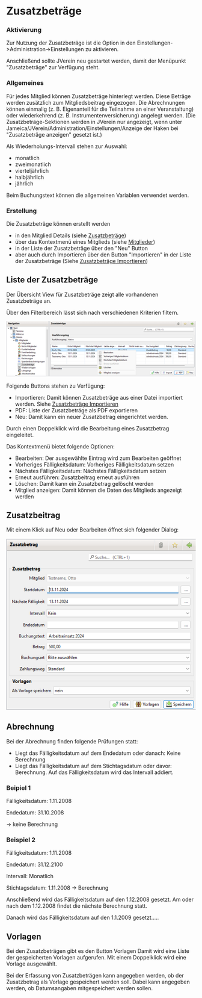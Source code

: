 # Zusatzbeträge

### Aktivierung

Zur Nutzung der Zusatzbeträge ist die Option in den Einstellungen->Administration->Einstellungen zu aktivieren.

Anschließend sollte JVerein neu gestartet werden, damit der Menüpunkt "Zusatzbeträge" zur Verfügung steht.

### Allgemeines

Für jedes Mitglied können Zusatzbeträge hinterlegt werden. Diese Beträge werden zusätzlich zum Mitgliedsbeitrag eingezogen. Die Abrechnungen können einmalig (z. B. Eigenanteil für die Teilnahme an einer Veranstaltung) oder wiederkehrend (z. B. Instrumentenversicherung) angelegt werden. (Die Zusatzbeträge-Sektionen werden in JVerein nur angezeigt, wenn unter Jameica/JVerein/Administration/Einstellungen/Anzeige der Haken bei "Zusatzbeträge anzeigen" gesetzt ist.)

Als Wiederholungs-Intervall stehen zur Auswahl:

* monatlich
* zweimonatlich
* vierteljährlich
* halbjährlich
* jährlich

Beim Buchungstext können die allgemeinen Variablen verwendet werden.

### Erstellung

Die Zusatzbeträge können erstellt werden

* in den Mitglied Details (siehe [Zusatzbeträge](content/zusatzbeitraege.md))
* über das Kontextmenü eines Mitglieds (siehe [Mitglieder](content/mitglieder.md))
* in der Liste der Zusatzbeträge über den "Neu" Button
* aber auch durch Importieren über den Button "Importieren" in der Liste der Zusatzbeträge (Siehe [Zusatzbeträge Importieren](zusatzbetrage-importieren.md))

## Liste der Zusatzbeträge

Der Übersicht View für Zusatzbeträge zeigt alle vorhandenen Zusatzbeträge an.

Über den Filterbereich lässt sich nach verschiedenen Kriterien filtern.

![](../../v3.0.x/mitglieder/img/ZusatzBetraegeListeView.png)

Folgende Buttons stehen zu Verfügung:

* Importieren: Damit können Zusatzbeträge aus einer Datei importiert werden. Siehe [Zusatzbeträge Importieren](zusatzbetrage-importieren.md)
* PDF: Liste der Zusatzbeträge als PDF exportieren
* Neu: Damit kann ein neuer Zusatzbetrag eingerichtet werden.

Durch einen Doppelklick wird die Bearbeitung eines Zusatzbetrag eingeleitet.

Das Kontextmenü bietet folgende Optionen:

* Bearbeiten: Der ausgewählte Eintrag wird zum Bearbeiten geöffnet
* Vorheriges Fälligkeitsdatum: Vorheriges Fälligkeitsdatum setzen
* Nächstes Fälligkeitsdatum: Nächstes Fälligkeitsdatum setzen
* Erneut ausführen: Zusatzbeitrag erneut ausführen
* Löschen: Damit kann ein Zusatzbetrag gelöscht werden
* Mitglied anzeigen: Damit können die Daten des Mitglieds angezeigt werden

## Zusatzbeitrag

Mit einem Klick auf Neu oder Bearbeiten öffnet sich folgender Dialog:

![](../../v3.0.x/mitglieder/img/ZusatzBetragView.png)

## Abrechnung

Bei der Abrechnung finden folgende Prüfungen statt:

* Liegt das Fälligkeitsdatum auf dem Endedatum oder danach: Keine Berechnung
* Liegt das Fälligkeitsdatum auf dem Stichtagsdatum oder davor: Berechnung. Auf das Fälligkeitsdatum wird das Intervall addiert.

### Beipiel 1

Fälligkeitsdatum: 1.11.2008

Endedatum: 31.10.2008

-> keine Berechnung

### Beispiel 2

Fälligkeitsdatum: 1.11.2008

Endedatum: 31.12.2100

Intervall: Monatlich

Stichtagsdatum: 1.11.2008 -> Berechnung

Anschließend wird das Fälligkeitsdatum auf den 1.12.2008 gesetzt. Am oder nach dem 1.12.2008 findet die nächste Berechnung statt.

Danach wird das Fälligkeitsdatum auf den 1.1.2009 gesetzt.....

## Vorlagen

Bei den Zusatzbeträgen gibt es den Button Vorlagen Damit wird eine Liste der gespeicherten Vorlagen aufgerufen. Mit einem Doppelklick wird eine Vorlage ausgewählt.

Bei der Erfassung von Zusatzbeträgen kann angegeben werden, ob der Zusatzbetrag als Vorlage gespeichert werden soll. Dabei kann angegeben werden, ob Datumsangaben mitgespeichert werden sollen.
